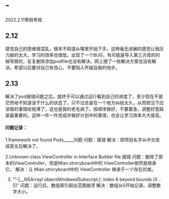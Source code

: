 # -
2022.2.11寒假考核




## 2.12
感觉自己的思维很混乱，根本不知道从哪里开始下手。这种毫无进展的感觉让我压力崩的太大，学习的效率也很低。出现了一个BUG，有可能是导入第三方库的时候导致的，反复删除添加podfile也没有解决，网上搜了一些解决方案也没有解决。希望以后要对自己有信心，不要陷入怀疑自我的地步。

## 2.13
解决了pod报错问题之后，就终于可以通过运行看到自己的进度了，至少现在不是茫然地不知道该干什么的状态了。只不过总是在一个地方纠结太久，从而把当下应该做的事情给拖滞了，这也是我的老毛病了。按顺序做好，不要着急，调整好思路是最重要的。这样一件一件完成并做好计划中的事情，也会让学习效率大大提高。
#### 问题记录：
1.framework not found Pods_____问题
问题：报错
解决：把项目名字从中文改成英文后解决了。

2.Unknown class ViewController in Interface Builder file.报错
问题：删除了原本的ViewController，但是Mian.stroryboard中的 ViewController依然是继承它。
解决：让 Mian.stroryboard中的 ViewController 继承于一个存在的类。

3. “”-[__NSArrayI objectAtIndexedSubscript:]: index 6 beyond bounds [0 .. 5]"
问题：运行后，数组索引超出范围崩溃
解决：数组从0开始记录。调整数字大小。

